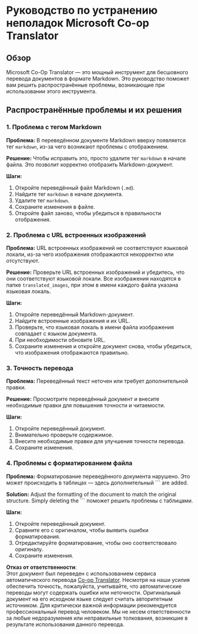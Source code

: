 <!--
CO_OP_TRANSLATOR_METADATA:
{
  "original_hash": "0788d7ebe4876c9be89132f48e09b26d",
  "translation_date": "2025-05-06T17:50:53+00:00",
  "source_file": "getting_started/troubleshooting.md",
  "language_code": "ru"
}
-->
# Руководство по устранению неполадок Microsoft Co-op Translator

## Обзор
Microsoft Co-Op Translator — это мощный инструмент для бесшовного перевода документов в формате Markdown. Это руководство поможет вам решить распространённые проблемы, возникающие при использовании этого инструмента.

## Распространённые проблемы и их решения

### 1. Проблема с тегом Markdown
**Проблема:** В переведённом документе Markdown вверху появляется тег `markdown`, из-за чего возникают проблемы с отображением.

**Решение:** Чтобы исправить это, просто удалите тег `markdown` в начале файла. Это позволит корректно отобразить Markdown-документ.

**Шаги:**
1. Откройте переведённый файл Markdown (`.md`).
2. Найдите тег `markdown` в начале документа.
3. Удалите тег `markdown`.
4. Сохраните изменения в файле.
5. Откройте файл заново, чтобы убедиться в правильности отображения.

### 2. Проблема с URL встроенных изображений
**Проблема:** URL встроенных изображений не соответствуют языковой локали, из-за чего изображения отображаются некорректно или отсутствуют.

**Решение:** Проверьте URL встроенных изображений и убедитесь, что они соответствуют языковой локали. Все изображения находятся в папке `translated_images`, при этом в имени каждого файла указана языковая локаль.

**Шаги:**
1. Откройте переведённый Markdown-документ.
2. Найдите встроенные изображения и их URL.
3. Проверьте, что языковая локаль в имени файла изображения совпадает с языком документа.
4. При необходимости обновите URL.
5. Сохраните изменения и откройте документ снова, чтобы убедиться, что изображения отображаются правильно.

### 3. Точность перевода
**Проблема:** Переведённый текст неточен или требует дополнительной правки.

**Решение:** Просмотрите переведённый документ и внесите необходимые правки для повышения точности и читаемости.

**Шаги:**
1. Откройте переведённый документ.
2. Внимательно проверьте содержимое.
3. Внесите необходимые правки для улучшения точности перевода.
4. Сохраните изменения.

### 4. Проблемы с форматированием файла
**Проблема:** Форматирование переведённого документа нарушено. Это может происходить в таблицах — здесь дополнительный ``` are added.

**Solution:** Adjust the formatting of the document to match the original structure. Simply deleting the ``` поможет решить проблемы с таблицами.

**Шаги:**
1. Откройте переведённый документ.
2. Сравните его с оригиналом, чтобы выявить ошибки форматирования.
3. Отредактируйте форматирование, чтобы оно соответствовало оригиналу.
4. Сохраните изменения.

**Отказ от ответственности**:  
Этот документ был переведен с использованием сервиса автоматического перевода [Co-op Translator](https://github.com/Azure/co-op-translator). Несмотря на наши усилия обеспечить точность, пожалуйста, учитывайте, что автоматические переводы могут содержать ошибки или неточности. Оригинальный документ на его исходном языке следует считать авторитетным источником. Для критически важной информации рекомендуется профессиональный перевод человеком. Мы не несем ответственности за любые недоразумения или неправильные толкования, возникшие в результате использования данного перевода.
